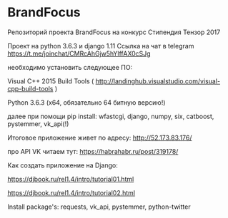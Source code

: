 # BrandFocus
Репозиторий проекта BrandFocus на конкурс Стипендия Тензор 2017

Проект на python 3.6.3 и django 1.11
Ссылка на чат в telegram https://t.me/joinchat/CMRcAhGjw5hYlffAX0cSJg 

необходимо установить следующее ПО:

Visual C++ 2015 Build Tools  ( http://landinghub.visualstudio.com/visual-cpp-build-tools )

Python 3.6.3 (x64, обязательно 64 битную версию!)

далее при помощи pip install:
wfastcgi,
django,
numpy, 
six,
catboost,
pystemmer,
vk_api(!)

Итоговое приложение живет по адресу:
http://52.173.83.176/

про API VK читаем тут:
https://habrahabr.ru/post/319178/ 

Как создать приложение на Django:

https://djbook.ru/rel1.4/intro/tutorial01.html

https://djbook.ru/rel1.4/intro/tutorial02.html


Install package's:
requests,
vk_api,
pystemmer,
python-twitter
